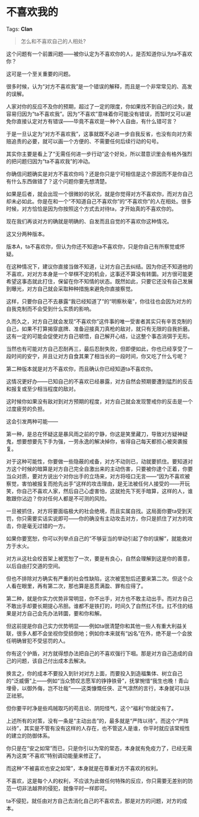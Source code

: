 # 不喜欢我的

Tags: **Clan**

> 怎么和不喜欢自己的人相处?



这个问题有一个前置问题——被你认定为不喜欢你的人，是否知道你认为ta不喜欢你？

这可是一个至关重要的问题。

很多时候，认为“对方不喜欢我”是一个错误的解释，而且是一个非常常见的、高发的误解。

人家对你的反应不及你的预期，超过了一定的限度，你如果找不到自己的过失，就容易归因为“ta不喜欢我”。因为“不喜欢”意味着你可能没有错误，而暂时又可以避免你直接认定对方有错误——毕竟不喜欢是一种个人自由，有什么错可言？

于是一旦认定为“对方不喜欢我”，这事就既不必进一步自我反省，也没有向对方索赔追责的必要，就可以画一个方便的、不需要任何后续行动的句号。

其实你主要是看上了“无需任何进一步行动”这个好处，所以潜意识里会有格外强烈的把问题归因为“ta不喜欢我”的冲动。

你确信问题确实是对方不喜欢你吗？还是你只是宁可相信是这个原因而不是你自己有什么东西做错了？这个问题你要先想清楚。

如果是后者，就会出现一个很微妙的状况，就是你觉得对方不喜欢你，而对方自己却未必如此。你是在和一个“不知道自己不喜欢你”的“不喜欢你”的人在相处。很多时候，对方恰恰是因为你按照这个方式去对待ta，才开始真的不喜欢你的。

  


现在我们再谈对方的确就是明确的、自发而且自觉的不喜欢你这种情况。

这又分两种版本。

版本A，ta不喜欢你，但认为你还不知道ta不喜欢你，只是你自己有所察觉或怀疑。

在这种情况下，建议你直接当做不知道，让对方自己去纠结。因为你还不知道他的不喜欢，对对方本身是一个举棋不定的机会，这事还不算没有转圜。对方很可能更希望这事态就此打住，保留在你不知情的状态。既然如此，只要它还没有自己发展到曝光，对方自己就会采取种种措施来避免你直接察觉。

这样，只要你自己不去暴露“我已经知道了”的“明察秋毫”，你往往也会因为对方的自我克制而不会受到什么实质的影响。

久而久之，对方自己就会发现“不喜欢你”这件事的唯一受害者其实只有辛苦克制的自己，如果不打算揭穿底牌、准备迎接真刀真枪的敌对，就只有无限的自我折磨。这有一定的可能会促使对方自己顿悟，自己解开心结，让这整个事态消弭于无形。

当然也有可能对方自己忍耐再三，最后忍耐失败，但即便如此，你也已经享受了一段时间的安宁，并且让对方自食其果了相当长的一段时间，你又吃了什么亏呢？

第二种版本就是对方不喜欢你，而且确认你已经知道ta不喜欢你。

这情况更好办——已知自己的不喜欢已经暴露，对方自然会预期要遭到猛烈的反击和报复或至少相当程度的敌对。

这时候你如果没有敌对到对方预期的程度，对方自己就会发现警戒你的反击是一个过度疲劳的负担。

这会引发两种可能——

第一种，是总在怀疑这是暴风雨之前的宁静，你这是笑里藏刀，导致对方疑神疑鬼，想要想要先下手为强，一劳永逸的解决掉你，省得自己每天都担心被突袭报复。

对于这种可能性，你要做一些隐蔽的戒备，对方不动则已，动就要抓住。要知道对方这个时候的暗算是对方自己完全自激出来的主动伤害，只要被你逮个正着，你要当众对质，要对方说出个对你出手的立场来，对方将哑口无言——“因为不喜欢被察觉，害怕被报复而抢先出手”这样的攻击理由，是无法被任何人接受的——开玩笑，你自己不喜欢人家，然后自己心虚害怕，这就抢先下死手暗算，这样的人，谁敢跟你沾边？你对任何人都是不可测的风险。

一旦被抓住，对方将要面临极大的社会绝境，而且实属自找。这局面你要ta受到天罚，你只需要实话实说即可——你的确没有主动攻击对方，你只是抓住了对方的攻击，你是毫无过错的一方。

如果你要宽恕，你可以列举点自己的“不够妥当的举动引起了你的误解”，就能救对方于水火。

对方从这社会绞首架上被宽恕了一次，要是有良心，自然会理解到这是你的善意，以后自由打交道的空间。

但也不排除对方确实有严重的社会性缺陷，这次被宽恕后还要来第二次。但这个众人看在眼里，再有第二次，那也算是恶贯满盈、罪有应得了。

  


第二种，就是你实力优势非常明显，你不出手，对方也不敢主动出手。而对方自己不敢出手却要长期提心吊胆。谁都不是铁打的，时间久了自然扛不住。扛不住的结果是对方自己会先办法转圜，要和你和解。

但这前提是你自己实力优势明显——例如ta很清楚你和其他一些人有重大利益关联，很多人都不会坐视你受损倒地；例如你本来就有“凶名”在外，绝不是一个会放任明确冒犯不受惩罚的人。

你有这个护盾，对方就得想办法把自己的不喜欢强行下咽。那是对方自己造成的自己的问题，该自己付出成本去解决。

换言之，你的成本不要投入到针对对方上面，而要投入到造福集体、树立自己的“泛威慑”上——例如“当众赞叹志愿军的铮铮铁骨”，抚掌惋惜“我生也晚！青山埋骨，以御外侮，岂不壮哉”——这类慷慨任侠、正气凛然的言行，本身就可以扶正祛邪。

但你要平时净是些鸡贼取巧的苟且论、阴阳怪气，这个“福利”你就没有了。

上述所有的对策，没有一条是“主动出击”的，最多就是“严阵以待”。而这个“严阵以待”，其实是不管有没有这样的人存在，也不管这人是谁，你平时就应该常规性的建立的防御体系。

你只是在“安之如常”而已，只是你引以为常的常态，本身就有免疫力了，已经无需再为这类“不喜欢”特别调动能量来修正了。

而这种“不被喜欢也安之如常”，本身就是在尊重对方不喜欢的权利。

不喜欢，这是每个人的权利，不应该为此做任何特殊的反应，你只需要无差别的防范一切非法越界的侵犯，就像平时一样即可。

ta不侵犯，就任由对方自己去消化自己的不喜欢去，那是对方的问题，对方的成本。



